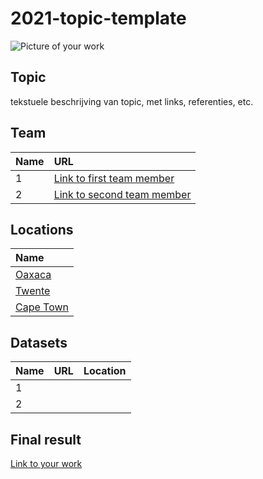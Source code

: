 # 2021-topic-template
<!-- TODO: Uitwerken voor een "echt" project -->
![Picture of your work](images/<topic>.jpg)

## Topic
tekstuele beschrijving van topic, met links, referenties, etc.

## Team
<!-- A brief introduction about your team. Make it playful :) -->

| Name     | URL
|:---------|:-----------------------------------
| 1        |[Link to first team member](https://)
| 2        |[Link to second team member](https://)

## Locations

<!-- Start with paragraph about why these locations are chosen? -->
<!-- Each location must have Wikidata link -->

| Name
|:----------------------------------------------
| [Oaxaca](https://www.wikidata.org/wiki/Q131429)
| [Twente](https://www.wikidata.org/wiki/Q1455944)
| [Cape Town](https://www.wikidata.org/wiki/Q5465)


## Datasets

| Name     | URL        | Location 
|:---------|:-----------|:-----------------
| 1        |
| 2        |

<!-- location: (name die ze eerder gebruikt hebben, of nieuwe wikidata-link) -->

## Final result
<!-- Short description about what you've made -->

[Link to your work](https://...)
